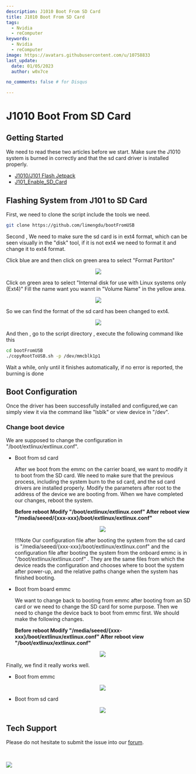 ```yaml
---
description: J1010 Boot From SD Card
title: J1010 Boot From SD Card
tags:
  - Nvidia
  - reComputer
keywords:
  - Nvidia
  - reComputer
image: https://avatars.githubusercontent.com/u/10758833
last_update:
  date: 01/05/2023
  author: w0x7ce

no_comments: false # for Disqus

---
```


# J1010 Boot From SD Card

## Getting Started

We need to read these two articles before we start. Make sure the J1010 system is burned in correctly and that the sd card driver is installed properly.

- [J1010/J101 Flash Jetpack](https://wiki.seeedstudio.com/reComputer_J1010_J101_Flash_Jetpack/)
- [J101_Enable_SD_Card](https://wiki.seeedstudio.com/J101_Enable_SD_Card/)

## Flashing System from J101 to SD Card

First, we need to clone the script include the tools we need.

```bash
git clone https://github.com/limengdu/bootFromUSB
```

Second , We need to make sure the sd card is in ext4 format, which can be seen visually in the "disk" tool, if it is not ext4 we need to format it and change it to ext4 format.

Click blue are and then click on green area to select "Format Partiton"

<div align="center"><img width="{800}" src="https://files.seeedstudio.com/wiki/Boot_NVIDIA_System_from_SD_card_for_Jetson101/disk_fix_1.jpg" /></div>


Click on green area to select "Internal disk for use with Linux systems only (Ext4)"
Fill the name want you wannt in "Volume Name" in the yellow area.

<div align="center"><img width={800} src="https://files.seeedstudio.com/wiki/Boot_NVIDIA_System_from_SD_card_for_Jetson101/disk_fix_2.jpg" /></div>

So we can find the format of the sd card has been changed to ext4.

<div align="center"><img width={800} src="https://files.seeedstudio.com/wiki/Boot_NVIDIA_System_from_SD_card_for_Jetson101/disk_view_1.png" /></div>


And then , go to the script directory , execute the following command like this

```bash
cd bootFromUSB
./copyRootToUSB.sh -p /dev/mmcblk1p1
```

Wait a while, only until it finishes automatically, if no error is reported, the burning is done

## Boot Configuration

Once the driver has been successfully installed and configured,we can simply view it via the command like "lsblk" or view device in "/dev".

### Change boot device

We are supposed to change the configuration in "/boot/extlinux/extlinux.conf".

- Boot from sd card

    After we boot from the emmc on the carrier board, we want to modify it to boot from the SD card. We need to make sure that the previous process, including the system burn to the sd card, and the sd card drivers are installed properly. Modify the parameters after root to the address of the device we are booting from. When we have completed our changes, reboot the system.

    **Before reboot Modify "/boot/extlinux/extlinux.conf" After reboot view "/media/seeed/{xxx-xxx}/boot/extlinux/extlinux.conf"**

    <div align="center"><img width={800} src="https://files.seeedstudio.com/wiki/Boot_NVIDIA_System_from_SD_card_for_Jetson101/config_3.png" /></div>


    !!!Note
        Our configuration file after booting the system from the sd card is "/media/seeed/{xxx-xxx}/boot/extlinux/extlinux.conf" and the configuration file after booting the system from the onboard emmc is in "/boot/extlinux/extlinux.conf" . They are the same files from which the device reads the configuration and chooses where to boot the system after power-up, and the relative paths change when the system has finished booting.

- Boot from board emmc

    We want to change back to booting from emmc after booting from an SD card or we need to change the SD card for some purpose. Then we need to change the device back to boot from emmc first. We should make the following changes.

    **Before reboot Modify "/media/seeed/{xxx-xxx}/boot/extlinux/extlinux.conf" After reboot view "/boot/extlinux/extlinux.conf"**

    <div align="center"><img width={800} src="https://files.seeedstudio.com/wiki/Boot_NVIDIA_System_from_SD_card_for_Jetson101/config_4.png" /></div>


Finally, we find it really works well.

- Boot from emmc

    <div align="center"><img width={800} src="https://files.seeedstudio.com/wiki/Boot_NVIDIA_System_from_SD_card_for_Jetson101/lsblk_emmc.png" /></div>

- Boot from sd card

    <div align="center"><img width={800} src="https://files.seeedstudio.com/wiki/Boot_NVIDIA_System_from_SD_card_for_Jetson101/lsblk_sd.png" /></div>


## Tech Support

Please do not hesitate to submit the issue into our [forum](https://forum.seeedstudio.com/).

<br />
<p style={{textAlign: 'center'}}><a href="https://www.seeedstudio.com/act-4.html?utm_source=wiki&utm_medium=wikibanner&utm_campaign=newproducts" target="_blank"><img src="https://files.seeedstudio.com/wiki/Wiki_Banner/new_product.jpg" /></a></p>
